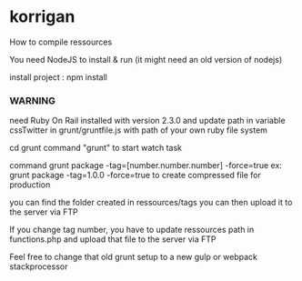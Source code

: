 # korrigan

How to compile ressources

You need NodeJS to install & run
(it might need an old version of nodejs)

install project : npm install

### WARNING ###
need Ruby On Rail installed with version 2.3.0 and update path in variable  cssTwitter in grunt/gruntfile.js  with path of your own ruby file system

cd grunt
command "grunt" to start watch task

command grunt package -tag=[number.number.number] -force=true
ex: grunt package -tag=1.0.0 -force=true
to create compressed file for production 

you can find the folder created in ressources/tags you can then upload it to the server via FTP

If you change tag number, you have to update ressources path in functions.php and upload that file to the server via FTP

Feel free to change that old grunt setup to a new gulp or webpack stackprocessor